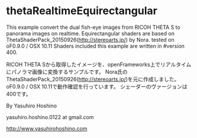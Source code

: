# thetaRealtimeEquirectangular

This example convert the dual fish-eye images from RICOH THETA S to panorama images on realtime.
Equirectangular shaders are based on ThetaShaderPack_20150926(http://stereoarts.jp/) by Nora.
tested on oF0.9.0 / OSX 10.11
Shaders included this example are written in #version 400.

RICOH THETA Sから取得したイメージを、openFrameworks上でリアルタイムにパノラマ画像に変換するサンプルです。
Nora氏のThetaShaderPack_20150926(http://stereoarts.jp/)を元に作成しました。
oF0.9.0 / OSX 10.11で動作確認を行っています。
シェーダーのヴァージョンは400です。

By Yasuhiro Hoshino

yasuhiro.hoshino.0122 at gmail.com

http://www.yasuhirohoshino.com
